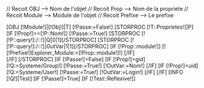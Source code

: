 // Recoit OBJ --> Nom de l'objet
// Recoit Prop --> Nom de la propriete
// Recoit Module --> Module de l'objet
// Recoit Prefixe --> Le prefixe


[OBJ [!Module!]|[!Obj!]|T]
[!Passe:=False!]
[STORPROC [!T::Proprietes!]|P]
    [IF [!Prop!]==[!P::Nom!]]
	[!Passe:=True!]
	[STORPROC [![!P::query!]:/::!]|Q|0|1][/STORPROC]
	[STORPROC [![!P::query!]:/::!]|OutVar|1|1][/STORPROC]
	[IF [!Prop::module!]]
	    [![!Prefixe!]Explorer_Module:=[!Prop::module!]!]
	[/IF]		
    [/IF]
[/STORPROC]
[IF [!Passe!]=False]
    [IF [!Prop!]=gid]
	[!Q:=Systeme/Group!]
	[!Passe:=True!]
	[!OutVar:=Nom!]
    [/IF]
    [IF [!Prop!]=uid]
	[!Q:=Systeme/User!]
	[!Passe:=True!]
	[!OutVar:=Login!]
    [/IF]
[/IF]
[INFO [!Q!]|Test]
[IF [!Passe!]=True]
    [IF [!Test::Reflexive!]]
	<div id="AffichArbo">
	</div>    
	<script type="text/javascript">
	tree = new Mif.Tree({
		container: $('AffichArbo'),// tree container
		types: {// node types
			folder:{
				openIcon: 'mif-tree-open-icon',//css class open icon
				closeIcon: 'mif-tree-close-icon'// css class close icon
			}
		},
		dfltType:'folder',//default node type
		height: 18//node height
	});


/*testTree.load({
    [
        {
            property: {name: 'root'},
            children:[
                {
                    property:{name:'node1'}
                },
                {
                    property:{name:'node2'},
                    children:[
                        {property:{name:'node2.1'}}
                    ]
                }
            ]
        }
    ]
});*/
var json=
    [
      {"property" :{"name":"Racine"},
       "children":[
    [STORPROC [!Q!]|M]
	{  "property" : {"name":"[!M::Id!]: [!M::getFirstSearchOrder!]"},  
	   "children" : [ [RECURSIV] ]
	}[IF [!Pos!]!=[!NbResult!]],[/IF]
    [/STORPROC]
      ]}
    ]    
	
	// load tree from json.
	tree.load({
		json: json
	});
	tree.addEvent('select',function(node){
	   if (node.name != "Racine"){
         	   $("[!InputId!]").set('value', "[!Prefixe!][IF [!Prefixe!]]/[/IF]" + node.name.split(':')[0]);
		   Fl.closePopup();
		   }
	});



	</script>    
	//[MODULE Systeme/Interfaces/Arborescence?Prefixe=[!Prefixe!]&Chemin=[!Q!]&NbChamp=4&TypeEnf=[!P::Nom!]&Inter=radio&Var=[!Prefixe!][!Prop!]&PrefixeVar=[!PrefixeVar!]&FromAjax=True]
    [ELSE]
	[MODULE Systeme/Interfaces/Liste?Chemin=[!Q!]&Inter=radio&Type=Select&Prefixe=[!Prefixe!]&Var=[!Prefixe!][!Prop!]&Top=10&RechPrefixe=Explore&OutVar=[!OutVar!]&FromAjax=True]
	<script type="text/javascript">
	    var myFct = function(el){
	      el.removeEvents('click');
	      el.rel = "noMoreAjax";
	      el.addEvent('click',function(e)
	      {
	        e.stop();
	        if (this.getParent('td').hasClass('NumCol'))
		{
		  var a = this.get('html');
		}
		else
		{
		    var a = this.getParent().getParent().getElement(".NumCol a").get('html');
		}
		b = a.match(/[0123456789]+/);
		$("[!InputId!]").set('value', "[!Prefixe!][IF [!Prefixe!]]/[/IF]" + b);
		Fl.closePopup();
	      }.bind(el))};
	    $$(".NomCol a ").each(myFct);
	    $$(".NumCol a ").each(myFct);
	</script>    
    [/IF]
[/IF]









